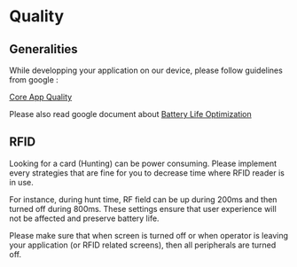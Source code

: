 Quality
=======

## Generalities

While developping your application on our device, please follow guidelines
from google :

[Core App Quality](https://developer.android.com/docs/quality-guidelines/core-app-quality)

Please also read google document about
[Battery Life Optimization](https://developer.android.com/topic/performance/power)

## RFID

Looking for a card (Hunting) can be power consuming. Please implement every
strategies that are fine for you to decrease time where RFID reader is in use.

For instance, during hunt time, RF field can be up during 200ms and then
turned off during 800ms. These settings ensure that user experience
will not be affected and preserve battery life.

Please make sure that when screen is turned off or when operator is leaving
your application (or RFID related screens), then all peripherals are turned off.
